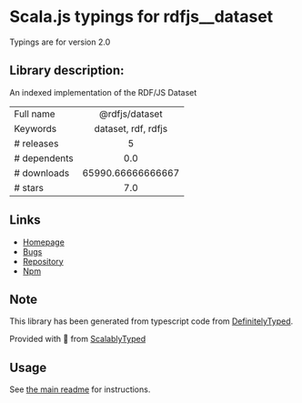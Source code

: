 
# Scala.js typings for rdfjs__dataset

Typings are for version 2.0

## Library description:
An indexed implementation of the RDF/JS Dataset

|                    |                 |
| ------------------ | :-------------: |
| Full name          | @rdfjs/dataset |
| Keywords           | dataset, rdf, rdfjs |
| # releases         | 5 |
| # dependents       | 0.0 |
| # downloads        | 65990.66666666667 |
| # stars            | 7.0 |

## Links
- [Homepage](https://github.com/rdfjs-base/dataset)
- [Bugs](https://github.com/rdfjs-base/dataset/issues)
- [Repository](https://github.com/rdfjs-base/dataset)
- [Npm](https://www.npmjs.com/package/%40rdfjs%2Fdataset)
    


## Note
This library has been generated from typescript code from [DefinitelyTyped](https://definitelytyped.org).

Provided with :purple_heart: from [ScalablyTyped](https://github.com/oyvindberg/ScalablyTyped)

## Usage
See [the main readme](../../readme.md) for instructions.


